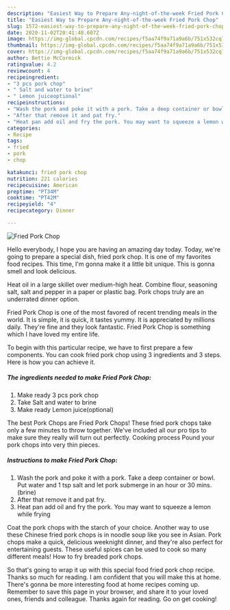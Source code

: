 ```yaml
---
description: "Easiest Way to Prepare Any-night-of-the-week Fried Pork Chop"
title: "Easiest Way to Prepare Any-night-of-the-week Fried Pork Chop"
slug: 1572-easiest-way-to-prepare-any-night-of-the-week-fried-pork-chop
date: 2020-11-02T20:41:48.607Z
image: https://img-global.cpcdn.com/recipes/f5aa74f9a71a9a6b/751x532cq70/fried-pork-chop-recipe-main-photo.jpg
thumbnail: https://img-global.cpcdn.com/recipes/f5aa74f9a71a9a6b/751x532cq70/fried-pork-chop-recipe-main-photo.jpg
cover: https://img-global.cpcdn.com/recipes/f5aa74f9a71a9a6b/751x532cq70/fried-pork-chop-recipe-main-photo.jpg
author: Bettie McCormick
ratingvalue: 4.2
reviewcount: 4
recipeingredient:
- "3 pcs pork chop"
- " Salt and water to brine"
- " Lemon juiceoptional"
recipeinstructions:
- "Wash the pork and poke it with a pork. Take a deep container or bowl. Put water and 1 tsp salt and let pork submerge in an hour or 30 mins.(brine)"
- "After that remove it and pat fry."
- "Heat pan add oil and fry the pork. You may want to squeeze a lemon while frying"
categories:
- Recipe
tags:
- fried
- pork
- chop

katakunci: fried pork chop 
nutrition: 221 calories
recipecuisine: American
preptime: "PT34M"
cooktime: "PT42M"
recipeyield: "4"
recipecategory: Dinner

---
```



![Fried Pork Chop](https://img-global.cpcdn.com/recipes/f5aa74f9a71a9a6b/751x532cq70/fried-pork-chop-recipe-main-photo.jpg)

Hello everybody, I hope you are having an amazing day today. Today, we're going to prepare a special dish, fried pork chop. It is one of my favorites food recipes. This time, I'm gonna make it a little bit unique. This is gonna smell and look delicious.

Heat oil in a large skillet over medium-high heat. Combine flour, seasoning salt, salt and pepper in a paper or plastic bag. Pork chops truly are an underrated dinner option.

Fried Pork Chop is one of the most favored of recent trending meals in the world. It is simple, it is quick, it tastes yummy. It is appreciated by millions daily. They're fine and they look fantastic. Fried Pork Chop is something which I have loved my entire life.


To begin with this particular recipe, we have to first prepare a few components. You can cook fried pork chop using 3 ingredients and 3 steps. Here is how you can achieve it.

<!--inarticleads1-->

##### The ingredients needed to make Fried Pork Chop:

1. Make ready 3 pcs pork chop
1. Take  Salt and water to brine
1. Make ready  Lemon juice(optional)


The best Pork Chops are Fried Pork Chops! These fried pork chops take only a few minutes to throw together. We&#39;ve included all our pro tips to make sure they really will turn out perfectly. Cooking process Pound your pork chops into very thin pieces. 

<!--inarticleads2-->

##### Instructions to make Fried Pork Chop:

1. Wash the pork and poke it with a pork. Take a deep container or bowl. Put water and 1 tsp salt and let pork submerge in an hour or 30 mins.(brine)
1. After that remove it and pat fry.
1. Heat pan add oil and fry the pork. You may want to squeeze a lemon while frying


Coat the pork chops with the starch of your choice. Another way to use these Chinese fried pork chops is in noodle soup like you see in Asian. Pork chops make a quick, delicious weeknight dinner, and they&#39;re also perfect for entertaining guests. These useful spices can be used to cook so many different meals! How to fry breaded pork chops. 

So that's going to wrap it up with this special food fried pork chop recipe. Thanks so much for reading. I am confident that you will make this at home. There's gonna be more interesting food at home recipes coming up. Remember to save this page in your browser, and share it to your loved ones, friends and colleague. Thanks again for reading. Go on get cooking!
